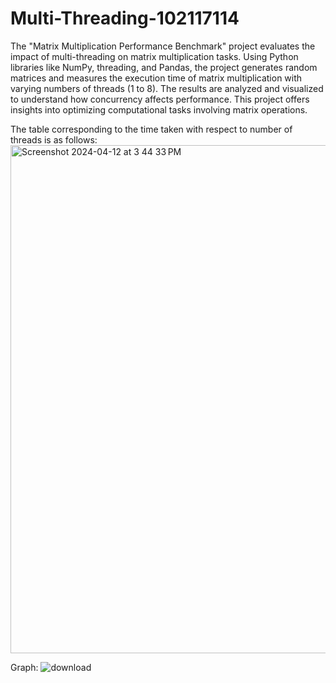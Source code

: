 # Multi-Threading-102117114

The "Matrix Multiplication Performance Benchmark" project evaluates the impact of multi-threading on matrix multiplication tasks. Using Python libraries like NumPy, threading, and Pandas, the project generates random matrices and measures the execution time of matrix multiplication with varying numbers of threads (1 to 8). The results are analyzed and visualized to understand how concurrency affects performance. This project offers insights into optimizing computational tasks involving matrix operations.

The table corresponding to the time taken with respect to number of threads is as follows:
<img width="813" alt="Screenshot 2024-04-12 at 3 44 33 PM" src="https://github.com/ThatSpaceCowboy/Multi-Threading-102117114/assets/41112158/51c89bbb-28f5-4e67-a88c-db5f63df7b96">

Graph:
![download](https://github.com/ThatSpaceCowboy/Multi-Threading-102117114/assets/41112158/83a9d656-9f81-4e37-bf75-c14998ca6874)
